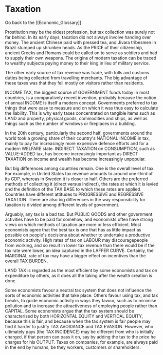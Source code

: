 # Taxation

Go back to the [[Economic_Glossary]]


Prostitution may be the oldest profession, but tax collection was surely not far behind. In its early days, taxation did not always involve handing over money. The ancient Chinese paid with pressed tea, and Jivara tribesmen in Brazil stumped up shrunken heads. As the PRICE of their citizenship, ancient Greeks and Romans could be called on to serve as soldiers and had to supply their own weapons. The origins of modern taxation can be traced to wealthy subjects paying money to their king in lieu of military service.

The other early source of tax revenue was trade, with tolls and customs duties being collected from travelling merchants. The big advantage of these taxes was that they fell mostly on visitors rather than residents.

INCOME TAX, the biggest source of GOVERNMENT funds today in most countries, is a comparatively recent invention, probably because the notion of annual INCOME is itself a modern concept. Governments preferred to tax things that were easy to measure and on which it was thus easy to calculate the liability. This is why early taxes concentrated on tangible items such as LAND and property, physical goods, commodities and ships, as well as things such as the number of windows or fireplaces in a building.

In the 20th century, particularly the second half, governments around the world took a growing share of their country's NATIONAL INCOME in tax, mainly to pay for increasingly more expensive defence efforts and for a modern WELFARE state. INDIRECT TAXATION on CONSUMPTION, such as VALUE-ADDED tax, has become increasingly important as DIRECT TAXATION on income and wealth has become increasingly unpopular.

But big differences among countries remain. One is the overall level of tax. For example, in United States tax revenue amounts to around one-third of its GDP, whereas in Sweden it is closer to half. Others are the preferred methods of collecting it (direct versus indirect), the rates at which it is levied and the definition of the TAX BASE to which these rates are applied. Countries have different attitudes to PROGRESSIVE and REGRESSIVE TAXATION. There are also big differences in the way responsibility for taxation is divided among different levels of government.

Arguably, any tax is a bad tax. But PUBLIC GOODS and other government activities have to be paid for somehow, and economists often have strong views on which methods of taxation are more or less efficient. Most economists agree that the best tax is one that has as little impact as possible on people's decisions about whether to undertake a productive economic activity. High rates of tax on LABOUR may discouragepeople from working, and so result in lower tax revenue than there would be if the tax rate were lower, an idea captured in the LAFFER CURVE. Certainly, the MARGINAL rate of tax may have a bigger effect on incentives than the overall TAX BURDEN.

LAND TAX is regarded as the most efficient by some economists and tax on expenditure by others, as it does all the taking after the wealth creation is done.

Some economists favour a neutral tax system that does not influence the sorts of economic activities that take place. Others favour using tax, and tax breaks, to guide economic activity in ways they favour, such as to minimise pollution and to increase the attractiveness of employing people rather than CAPITAL. Some economists argue that the tax system should be characterised by both HORIZONTAL EQUITY and VERTICAL EQUITY, because this is fair, and because when the tax system is fair people may find it harder to justify TAX AVOIDANCE and TAX EVASION. However, who ultimately pays (the TAX INCIDENCE) may be different from who is initially charged, if that person can pass it on, say by adding the tax to the price he charges for his OUTPUT. Taxes on companies, for example, are always paid in the end by humans, be they workers, customers or shareholders.

